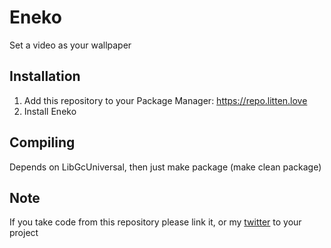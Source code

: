 # Eneko
Set a video as your wallpaper

## Installation
1. Add this repository to your Package Manager: https://repo.litten.love
2. Install Eneko

## Compiling
Depends on LibGcUniversal, then just make package (make clean package)

## Note
If you take code from this repository please link it, or my [twitter](https://twitter.com/Litteeen) to your project
